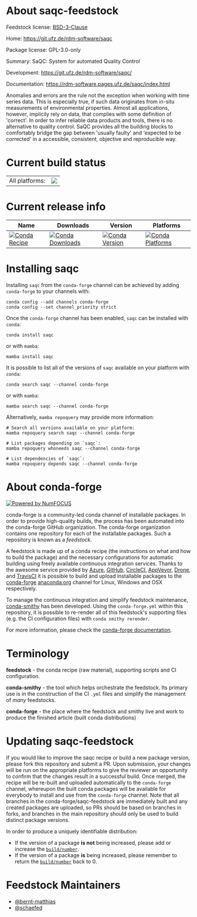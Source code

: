 About saqc-feedstock
====================

Feedstock license: [BSD-3-Clause](https://github.com/conda-forge/saqc-feedstock/blob/main/LICENSE.txt)

Home: https://git.ufz.de/rdm-software/saqc

Package license: GPL-3.0-only

Summary: SaQC: System for automated Quality Control

Development: https://git.ufz.de/rdm-software/saqc/

Documentation: https://rdm-software.pages.ufz.de/saqc/index.html

Anomalies and errors are the rule not the exception when working with time
series data. This is especially true, if such data originates from in-situ
measurements of environmental properties.  Almost all applications, however,
implicily rely on data, that complies with some definition of 'correct'.  In
order to infer reliable data products and tools, there is no alternative to
quality control. SaQC provides all the building blocks to comfortably bridge
the gap between 'usually faulty' and 'expected to be corrected' in a
accessible, consistent, objective and reproducible way.


Current build status
====================


<table><tr><td>All platforms:</td>
    <td>
      <a href="https://dev.azure.com/conda-forge/feedstock-builds/_build/latest?definitionId=19867&branchName=main">
        <img src="https://dev.azure.com/conda-forge/feedstock-builds/_apis/build/status/saqc-feedstock?branchName=main">
      </a>
    </td>
  </tr>
</table>

Current release info
====================

| Name | Downloads | Version | Platforms |
| --- | --- | --- | --- |
| [![Conda Recipe](https://img.shields.io/badge/recipe-saqc-green.svg)](https://anaconda.org/conda-forge/saqc) | [![Conda Downloads](https://img.shields.io/conda/dn/conda-forge/saqc.svg)](https://anaconda.org/conda-forge/saqc) | [![Conda Version](https://img.shields.io/conda/vn/conda-forge/saqc.svg)](https://anaconda.org/conda-forge/saqc) | [![Conda Platforms](https://img.shields.io/conda/pn/conda-forge/saqc.svg)](https://anaconda.org/conda-forge/saqc) |

Installing saqc
===============

Installing `saqc` from the `conda-forge` channel can be achieved by adding `conda-forge` to your channels with:

```
conda config --add channels conda-forge
conda config --set channel_priority strict
```

Once the `conda-forge` channel has been enabled, `saqc` can be installed with `conda`:

```
conda install saqc
```

or with `mamba`:

```
mamba install saqc
```

It is possible to list all of the versions of `saqc` available on your platform with `conda`:

```
conda search saqc --channel conda-forge
```

or with `mamba`:

```
mamba search saqc --channel conda-forge
```

Alternatively, `mamba repoquery` may provide more information:

```
# Search all versions available on your platform:
mamba repoquery search saqc --channel conda-forge

# List packages depending on `saqc`:
mamba repoquery whoneeds saqc --channel conda-forge

# List dependencies of `saqc`:
mamba repoquery depends saqc --channel conda-forge
```


About conda-forge
=================

[![Powered by
NumFOCUS](https://img.shields.io/badge/powered%20by-NumFOCUS-orange.svg?style=flat&colorA=E1523D&colorB=007D8A)](https://numfocus.org)

conda-forge is a community-led conda channel of installable packages.
In order to provide high-quality builds, the process has been automated into the
conda-forge GitHub organization. The conda-forge organization contains one repository
for each of the installable packages. Such a repository is known as a *feedstock*.

A feedstock is made up of a conda recipe (the instructions on what and how to build
the package) and the necessary configurations for automatic building using freely
available continuous integration services. Thanks to the awesome service provided by
[Azure](https://azure.microsoft.com/en-us/services/devops/), [GitHub](https://github.com/),
[CircleCI](https://circleci.com/), [AppVeyor](https://www.appveyor.com/),
[Drone](https://cloud.drone.io/welcome), and [TravisCI](https://travis-ci.com/)
it is possible to build and upload installable packages to the
[conda-forge](https://anaconda.org/conda-forge) [anaconda.org](https://anaconda.org/)
channel for Linux, Windows and OSX respectively.

To manage the continuous integration and simplify feedstock maintenance,
[conda-smithy](https://github.com/conda-forge/conda-smithy) has been developed.
Using the ``conda-forge.yml`` within this repository, it is possible to re-render all of
this feedstock's supporting files (e.g. the CI configuration files) with ``conda smithy rerender``.

For more information, please check the [conda-forge documentation](https://conda-forge.org/docs/).

Terminology
===========

**feedstock** - the conda recipe (raw material), supporting scripts and CI configuration.

**conda-smithy** - the tool which helps orchestrate the feedstock.
                   Its primary use is in the construction of the CI ``.yml`` files
                   and simplify the management of *many* feedstocks.

**conda-forge** - the place where the feedstock and smithy live and work to
                  produce the finished article (built conda distributions)


Updating saqc-feedstock
=======================

If you would like to improve the saqc recipe or build a new
package version, please fork this repository and submit a PR. Upon submission,
your changes will be run on the appropriate platforms to give the reviewer an
opportunity to confirm that the changes result in a successful build. Once
merged, the recipe will be re-built and uploaded automatically to the
`conda-forge` channel, whereupon the built conda packages will be available for
everybody to install and use from the `conda-forge` channel.
Note that all branches in the conda-forge/saqc-feedstock are
immediately built and any created packages are uploaded, so PRs should be based
on branches in forks, and branches in the main repository should only be used to
build distinct package versions.

In order to produce a uniquely identifiable distribution:
 * If the version of a package **is not** being increased, please add or increase
   the [``build/number``](https://docs.conda.io/projects/conda-build/en/latest/resources/define-metadata.html#build-number-and-string).
 * If the version of a package **is** being increased, please remember to return
   the [``build/number``](https://docs.conda.io/projects/conda-build/en/latest/resources/define-metadata.html#build-number-and-string)
   back to 0.

Feedstock Maintainers
=====================

* [@bernt-matthias](https://github.com/bernt-matthias/)
* [@schaefed](https://github.com/schaefed/)


